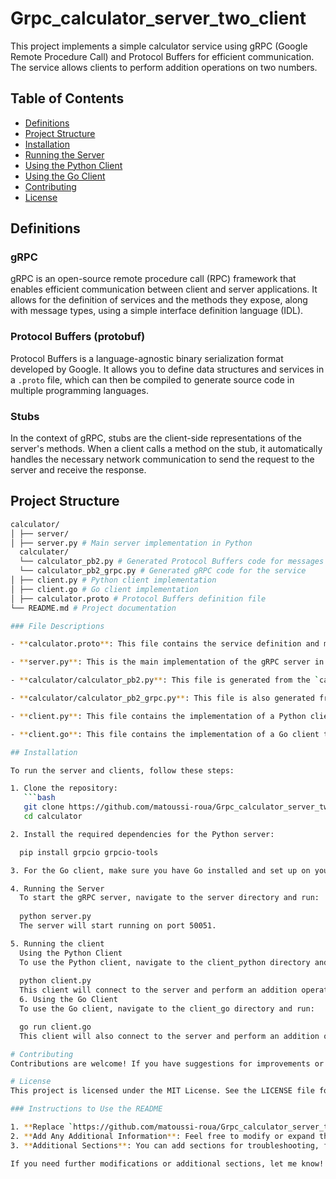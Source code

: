 # Grpc_calculator_server_two_client
This project implements a simple calculator service using gRPC (Google Remote Procedure Call) and Protocol Buffers for efficient communication. The service allows clients to perform addition operations on two numbers.

## Table of Contents
- [Definitions](#definitions)
- [Project Structure](#project-structure)
- [Installation](#installation)
- [Running the Server](#running-the-server)
- [Using the Python Client](#using-the-python-client)
- [Using the Go Client](#using-the-go-client)
- [Contributing](#contributing)
- [License](#license)

## Definitions

### gRPC
gRPC is an open-source remote procedure call (RPC) framework that enables efficient communication between client and server applications. It allows for the definition of services and the methods they expose, along with message types, using a simple interface definition language (IDL).

### Protocol Buffers (protobuf)
Protocol Buffers is a language-agnostic binary serialization format developed by Google. It allows you to define data structures and services in a `.proto` file, which can then be compiled to generate source code in multiple programming languages.

### Stubs
In the context of gRPC, stubs are the client-side representations of the server's methods. When a client calls a method on the stub, it automatically handles the necessary network communication to send the request to the server and receive the response.

## Project Structure
```bash
calculator/ 
│ ├── server/ 
│ ├── server.py # Main server implementation in Python 
  calculater/
  └── calculator_pb2.py # Generated Protocol Buffers code for messages 
  └── calculator_pb2_grpc.py # Generated gRPC code for the service 
│ ├── client.py # Python client implementation
│ ├── client.go # Go client implementation 
│ ├── calculator.proto # Protocol Buffers definition file 
└── README.md # Project documentation

### File Descriptions

- **calculator.proto**: This file contains the service definition and message types used in the gRPC service. It defines the `Calculator` service with the `Add` method and the corresponding request and response messages.

- **server.py**: This is the main implementation of the gRPC server in Python. It starts the server and handles incoming requests from clients.

- **calculator/calculator_pb2.py**: This file is generated from the `calculator.proto` file. It contains the definitions of the message types used in the gRPC service.

- **calculator/calculator_pb2_grpc.py**: This file is also generated from the `calculator.proto` file. It contains the definition of the `Calculator` service and the client stub for making requests.

- **client.py**: This file contains the implementation of a Python client that connects to the gRPC server, sends requests to the `Add` method, and prints the results.

- **client.go**: This file contains the implementation of a Go client that performs the same operations as the Python client.

## Installation

To run the server and clients, follow these steps:

1. Clone the repository:
   ```bash
   git clone https://github.com/matoussi-roua/Grpc_calculator_server_two_client.git
   cd calculator

2. Install the required dependencies for the Python server:

  pip install grpcio grpcio-tools

3. For the Go client, make sure you have Go installed and set up on your machine.

4. Running the Server
  To start the gRPC server, navigate to the server directory and run:
  
  python server.py
  The server will start running on port 50051.

5. Running the client
  Using the Python Client
  To use the Python client, navigate to the client_python directory and run:
  
  python client.py
  This client will connect to the server and perform an addition operation.
  6. Using the Go Client
  To use the Go client, navigate to the client_go directory and run:

  go run client.go
  This client will also connect to the server and perform an addition operation.

# Contributing
Contributions are welcome! If you have suggestions for improvements or want to add features, please create a pull request.

# License
This project is licensed under the MIT License. See the LICENSE file for details.

### Instructions to Use the README

1. **Replace `https://github.com/matoussi-roua/Grpc_calculator_server_two_client.git`**: Make sure to replace `<repository-url>` with the actual URL of your GitHub repository.
2. **Add Any Additional Information**: Feel free to modify or expand the README based on your specific project details or requirements.
3. **Additional Sections**: You can add sections for troubleshooting, frequently asked questions, or any other relevant information that would be helpful for users.

If you need further modifications or additional sections, let me know!

